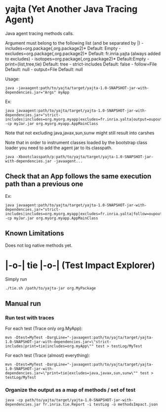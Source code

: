 # yajta (Yet Another Java Tracing Agent)

Java agent tracing methods calls.

Argument must belong to the following list (and be separated by |)
	- includes=org.package(,org.package2)* Default: Empty
	- excludes=org.package(,org.package2)* Default: fr.inria.yajta (always added to excludes)
	- isotopes=org.package(,org.package2)* Default:Empty
	- print=(list,tree,tie) Default: tree
	- strict-includes Default: false
	- follow=File Default: null
	- output=File Default: null

Usage:
```
java -javaagent:path/to/yajta/target/yajta-1.0-SNAPSHOT-jar-with-dependencies.jar="Args" myApp 
```

Ex:
```
java javaagent:path/to/yajta/target/yajta-1.0-SNAPSHOT-jar-with-dependencies.jar="strict-includes|includes=org.myorg.myapp|excludes=fr.inria.yalta|output=oupout.json" -cp myJar.jar org.myorg.myapp.AppMainClass
```

Note that not excluding java,javax,sun,sunw might still result into carshes

Note that in order to instrument classes loaded by the bootstrap class loader you need to add the agent jar to its classpath.
```
java -Xbootclasspath/p:path/to/yajta/target/yajta-1.0-SNAPSHOT-jar-with-dependencies.jar -javaagent...
```

## Check that an App follows the same execution path than a previous one

Ex:
```
java javaagent:path/to/yajta/target/yajta-1.0-SNAPSHOT-jar-with-dependencies.jar="strict-includes|includes=org.myorg.myapp|excludes=fr.inria.yalta|follow=oupout.json" -cp myJar.jar org.myorg.myapp.AppMainClass
```

## Known Limitations

Does not log native methods yet.

# |-o-| tie |-o-| (Test Impact Explorer)

Simply run 

```bash
./tie.sh /path/to/yajta-jar org.MyPackage

```

## Manual run

### Run test with traces

For each test (Trace only org.MyApp):
```
mvn -Dtest=MyTest -DargLine="-javaagent:path/to/yajta/target/yajta-1.0-SNAPSHOT-jar-with-dependencies.jar=\"strict-includes|print=tie|includes=org.myApp\"" test > testLog/MyTest
```

For each test (Trace (almost) everything):
```
mvn -Dtest=MyTest -DargLine="-javaagent:path/to/yajta/target/yajta-1.0-SNAPSHOT-jar-with-dependencies.jar=\"print=tie|excludes=java,javax,sun,sunw\"" test > testLog/MyTest
```

### Organize the output as a map of methods / set of test

```
java -cp path/to/yajta/target/yajta-1.0-SNAPSHOT-jar-with-dependencies.jar fr.inria.tie.Report -i testLog -o methodsImpact.json
```

